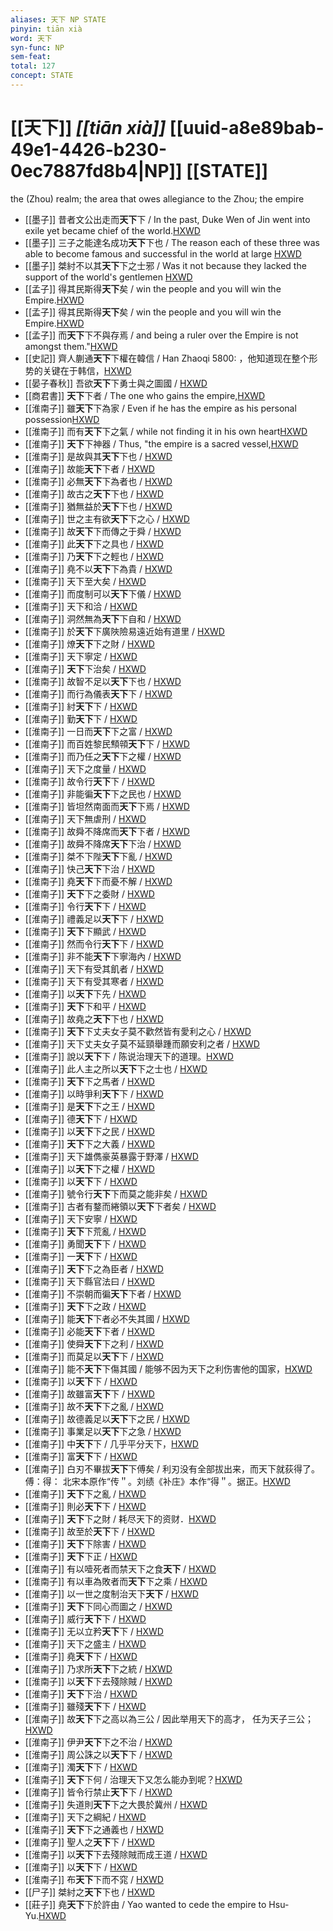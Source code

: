 ```yaml
---
aliases: 天下 NP STATE
pinyin: tiān xià
word: 天下
syn-func: NP
sem-feat: 
total: 127
concept: STATE 
---
```

# [[天下]] *[[tiān xià]]*  [[uuid-a8e89bab-49e1-4426-b230-0ec7887fd8b4|NP]] [[STATE]]
the (Zhou) realm; the area that owes allegiance to the Zhou; the empire
 - [[墨子]] 昔者文公出走而**天下**下 / In the past, Duke Wen of Jin went into exile yet became chief of the world.[HXWD](https://hxwd.org/textview.html?location=CH1a0938_CHANT_001-2a.2)
 - [[墨子]] 三子之能達名成功**天下**下也 / The reason each of these three was able to become famous and successful in the world at large [HXWD](https://hxwd.org/textview.html?location=CH1a0938_CHANT_001-2a.6)
 - [[墨子]] 桀紂不以其**天下**下之士邪 / Was it not because they lacked the support of the world's gentlemen [HXWD](https://hxwd.org/textview.html?location=CH1a0938_CHANT_001-3a.20)
 - [[孟子]] 得其民斯得**天下**矣 / win the people and you will win the Empire.[HXWD](https://hxwd.org/textview.html?location=KR1h0001_tls_007-9a.8)
 - [[孟子]] 得其民斯得**天下**矣 / win the people and you will win the Empire.[HXWD](https://hxwd.org/textview.html?location=KR1h0001_tls_007-9a.8)
 - [[孟子]] 而**天下**下不與存焉 / and being a ruler over the Empire is not amongst them."[HXWD](https://hxwd.org/textview.html?location=KR1h0001_tls_013-23a.1)
 - [[史記]] 齊人蒯通**天下**下權在韓信
                     / Han Zhaoqi 5800: ，他知道现在整个形势的关键在于韩信，[HXWD](https://hxwd.org/textview.html?location=KR2a0001_tls_092-19a.3)
 - [[晏子春秋]] 吾欲**天下**下勇士與之圖國 / [HXWD](https://hxwd.org/textview.html?location=KR2g0003_tls_002-50a.5)
 - [[商君書]] **天下**下者 / The one who gains the empire,[HXWD](https://hxwd.org/textview.html?location=KR3c0004_tls_001-294a.1)
 - [[淮南子]] 雖**天下**下為家 / Even if he has the empire as his personal possession[HXWD](https://hxwd.org/textview.html?location=KR3j0010_tls_001-24a.31)
 - [[淮南子]] 而有**天下**下之氣 / while not finding it in his own heart[HXWD](https://hxwd.org/textview.html?location=KR3j0010_tls_001-25a.65)
 - [[淮南子]] **天下**下神器 / Thus, "the empire is a sacred vessel,[HXWD](https://hxwd.org/textview.html?location=KR3j0010_tls_001-26a.2)
 - [[淮南子]] 是故與其**天下**下也 / [HXWD](https://hxwd.org/textview.html?location=KR3j0010_tls_002-25a.2)
 - [[淮南子]] 故能**天下**下者 / [HXWD](https://hxwd.org/textview.html?location=KR3j0010_tls_002-27a.16)
 - [[淮南子]] 必無**天下**下為者也 / [HXWD](https://hxwd.org/textview.html?location=KR3j0010_tls_002-27a.17)
 - [[淮南子]] 故古之**天下**下也 / [HXWD](https://hxwd.org/textview.html?location=KR3j0010_tls_002-27a.2)
 - [[淮南子]] 猶無益於**天下**下也 / [HXWD](https://hxwd.org/textview.html?location=KR3j0010_tls_002-29a.37)
 - [[淮南子]] 世之主有欲**天下**下之心 / [HXWD](https://hxwd.org/textview.html?location=KR3j0010_tls_002-33a.19)
 - [[淮南子]] 故**天下**下而傳之于舜 / [HXWD](https://hxwd.org/textview.html?location=KR3j0010_tls_007-11a.19)
 - [[淮南子]] 此**天下**下之具也 / [HXWD](https://hxwd.org/textview.html?location=KR3j0010_tls_007-11a.23)
 - [[淮南子]] 乃**天下**下之輕也 / [HXWD](https://hxwd.org/textview.html?location=KR3j0010_tls_007-11a.56)
 - [[淮南子]] 堯不以**天下**下為貴 / [HXWD](https://hxwd.org/textview.html?location=KR3j0010_tls_007-13a.18)
 - [[淮南子]] 天下至大矣 / [HXWD](https://hxwd.org/textview.html?location=KR3j0010_tls_007-13a.29)
 - [[淮南子]] 而度制可以**天下**下儀 / [HXWD](https://hxwd.org/textview.html?location=KR3j0010_tls_007-16a.34)
 - [[淮南子]] 天下和洽 / [HXWD](https://hxwd.org/textview.html?location=KR3j0010_tls_008-13a.13)
 - [[淮南子]] 洞然無為**天下**下自和 / [HXWD](https://hxwd.org/textview.html?location=KR3j0010_tls_008-4a.8)
 - [[淮南子]] 於**天下**下廣陜險易遠近始有道里 / [HXWD](https://hxwd.org/textview.html?location=KR3j0010_tls_008-5a.39)
 - [[淮南子]] 燎**天下**下之財 / [HXWD](https://hxwd.org/textview.html?location=KR3j0010_tls_008-5a.67)
 - [[淮南子]] 天下寧定 / [HXWD](https://hxwd.org/textview.html?location=KR3j0010_tls_008-5a.77)
 - [[淮南子]] **天下**下治矣 / [HXWD](https://hxwd.org/textview.html?location=KR3j0010_tls_008-8a.47)
 - [[淮南子]] 故智不足以**天下**下也 / [HXWD](https://hxwd.org/textview.html?location=KR3j0010_tls_009-13a.15)
 - [[淮南子]] 而行為儀表**天下**下 / [HXWD](https://hxwd.org/textview.html?location=KR3j0010_tls_009-1a.17)
 - [[淮南子]] 紂**天下**下 / [HXWD](https://hxwd.org/textview.html?location=KR3j0010_tls_009-25a.20)
 - [[淮南子]] 勤**天下**下 / [HXWD](https://hxwd.org/textview.html?location=KR3j0010_tls_009-26a.44)
 - [[淮南子]] 一日而**天下**下之富 / [HXWD](https://hxwd.org/textview.html?location=KR3j0010_tls_009-26a.52)
 - [[淮南子]] 而百姓黎民顦顇**天下**下 / [HXWD](https://hxwd.org/textview.html?location=KR3j0010_tls_009-26a.65)
 - [[淮南子]] 而乃任之**天下**下之權 / [HXWD](https://hxwd.org/textview.html?location=KR3j0010_tls_009-28a.57)
 - [[淮南子]] 天下之度量 / [HXWD](https://hxwd.org/textview.html?location=KR3j0010_tls_009-31a.3)
 - [[淮南子]] 故令行**天下**下 / [HXWD](https://hxwd.org/textview.html?location=KR3j0010_tls_009-32a.38)
 - [[淮南子]] 非能徧**天下**下之民也 / [HXWD](https://hxwd.org/textview.html?location=KR3j0010_tls_009-41a.19)
 - [[淮南子]] 皆坦然南面而**天下**下焉 / [HXWD](https://hxwd.org/textview.html?location=KR3j0010_tls_009-48a.21)
 - [[淮南子]] 天下無虐刑 / [HXWD](https://hxwd.org/textview.html?location=KR3j0010_tls_009-7a.16)
 - [[淮南子]] 故舜不降席而**天下**下者 / [HXWD](https://hxwd.org/textview.html?location=KR3j0010_tls_010-10a.8)
 - [[淮南子]] 故舜不降席**天下**下治 / [HXWD](https://hxwd.org/textview.html?location=KR3j0010_tls_010-15a.10)
 - [[淮南子]] 桀不下陛**天下**下亂 / [HXWD](https://hxwd.org/textview.html?location=KR3j0010_tls_010-15a.11)
 - [[淮南子]] 快己**天下**下治 / [HXWD](https://hxwd.org/textview.html?location=KR3j0010_tls_010-25a.37)
 - [[淮南子]] 堯**天下**下而憂不解 / [HXWD](https://hxwd.org/textview.html?location=KR3j0010_tls_010-48a.6)
 - [[淮南子]] **天下**下之委財 / [HXWD](https://hxwd.org/textview.html?location=KR3j0010_tls_011-13a.7)
 - [[淮南子]] 令行**天下**下 / [HXWD](https://hxwd.org/textview.html?location=KR3j0010_tls_011-15a.19)
 - [[淮南子]] 禮義足以**天下**下 / [HXWD](https://hxwd.org/textview.html?location=KR3j0010_tls_011-20a.5)
 - [[淮南子]] **天下**下顯武 / [HXWD](https://hxwd.org/textview.html?location=KR3j0010_tls_011-31a.14)
 - [[淮南子]] 然而令行**天下**下 / [HXWD](https://hxwd.org/textview.html?location=KR3j0010_tls_011-31a.8)
 - [[淮南子]] 非不能**天下**下寧海內 / [HXWD](https://hxwd.org/textview.html?location=KR3j0010_tls_011-32a.12)
 - [[淮南子]] 天下有受其飢者 / [HXWD](https://hxwd.org/textview.html?location=KR3j0010_tls_011-33a.24)
 - [[淮南子]] 天下有受其寒者 / [HXWD](https://hxwd.org/textview.html?location=KR3j0010_tls_011-33a.26)
 - [[淮南子]] 以**天下**下先 / [HXWD](https://hxwd.org/textview.html?location=KR3j0010_tls_011-33a.29)
 - [[淮南子]] **天下**下和平 / [HXWD](https://hxwd.org/textview.html?location=KR3j0010_tls_011-33a.42)
 - [[淮南子]] 故堯之**天下**下也 / [HXWD](https://hxwd.org/textview.html?location=KR3j0010_tls_011-7a.2)
 - [[淮南子]] **天下**下丈夫女子莫不歡然皆有愛利之心 / [HXWD](https://hxwd.org/textview.html?location=KR3j0010_tls_012-10a.34)
 - [[淮南子]] 天下丈夫女子莫不延頸舉踵而願安利之者 / [HXWD](https://hxwd.org/textview.html?location=KR3j0010_tls_012-10a.47)
 - [[淮南子]] 說以**天下**下 / 陈说治理天下的道理。[HXWD](https://hxwd.org/textview.html?location=KR3j0010_tls_012-15a.25)
 - [[淮南子]] 此人主之所以**天下**下之士也 / [HXWD](https://hxwd.org/textview.html?location=KR3j0010_tls_012-15a.40)
 - [[淮南子]] **天下**下之馬者 / [HXWD](https://hxwd.org/textview.html?location=KR3j0010_tls_012-26a.8)
 - [[淮南子]] 以時爭利**天下**下 / [HXWD](https://hxwd.org/textview.html?location=KR3j0010_tls_012-27a.14)
 - [[淮南子]] 是**天下**下之王 / [HXWD](https://hxwd.org/textview.html?location=KR3j0010_tls_012-29a.67)
 - [[淮南子]] 德**天下**下 / [HXWD](https://hxwd.org/textview.html?location=KR3j0010_tls_012-56a.36)
 - [[淮南子]] 以**天下**下之民 / [HXWD](https://hxwd.org/textview.html?location=KR3j0010_tls_013-15a.16)
 - [[淮南子]] **天下**下之大義 / [HXWD](https://hxwd.org/textview.html?location=KR3j0010_tls_013-15a.43)
 - [[淮南子]] 天下雄儁豪英暴露于野澤 / [HXWD](https://hxwd.org/textview.html?location=KR3j0010_tls_013-15a.47)
 - [[淮南子]] 以**天下**下之權 / [HXWD](https://hxwd.org/textview.html?location=KR3j0010_tls_013-15a.51)
 - [[淮南子]] 以**天下**下 / [HXWD](https://hxwd.org/textview.html?location=KR3j0010_tls_013-16a.8)
 - [[淮南子]] 號令行**天下**下而莫之能非矣 / [HXWD](https://hxwd.org/textview.html?location=KR3j0010_tls_013-19a.45)
 - [[淮南子]] 古者有鍪而綣領以**天下**下者矣 / [HXWD](https://hxwd.org/textview.html?location=KR3j0010_tls_013-1a.3)
 - [[淮南子]] 天下安寧 / [HXWD](https://hxwd.org/textview.html?location=KR3j0010_tls_013-21a.20)
 - [[淮南子]] **天下**下荒亂 / [HXWD](https://hxwd.org/textview.html?location=KR3j0010_tls_013-21a.7)
 - [[淮南子]] 勇聞**天下**下 / [HXWD](https://hxwd.org/textview.html?location=KR3j0010_tls_013-22a.54)
 - [[淮南子]] 一**天下**下 / [HXWD](https://hxwd.org/textview.html?location=KR3j0010_tls_013-22a.70)
 - [[淮南子]] **天下**下之為臣者 / [HXWD](https://hxwd.org/textview.html?location=KR3j0010_tls_013-28a.25)
 - [[淮南子]] 天下縣官法曰 / [HXWD](https://hxwd.org/textview.html?location=KR3j0010_tls_013-29a.25)
 - [[淮南子]] 不崇朝而徧**天下**下者 / [HXWD](https://hxwd.org/textview.html?location=KR3j0010_tls_013-34a.13)
 - [[淮南子]] **天下**下之政 / [HXWD](https://hxwd.org/textview.html?location=KR3j0010_tls_013-6a.17)
 - [[淮南子]] 能**天下**下者必不失其國 / [HXWD](https://hxwd.org/textview.html?location=KR3j0010_tls_014-12a.2)
 - [[淮南子]] 必能**天下**下者 / [HXWD](https://hxwd.org/textview.html?location=KR3j0010_tls_014-15a.3)
 - [[淮南子]] 使舜**天下**下之利 / [HXWD](https://hxwd.org/textview.html?location=KR3j0010_tls_014-18a.34)
 - [[淮南子]] 而莫足以**天下**下 / [HXWD](https://hxwd.org/textview.html?location=KR3j0010_tls_014-30a.34)
 - [[淮南子]] 能不**天下**下傷其國 / 能够不因为天下之利伤害他的国家，[HXWD](https://hxwd.org/textview.html?location=KR3j0010_tls_014-36a.12)
 - [[淮南子]] 以**天下**下 / [HXWD](https://hxwd.org/textview.html?location=KR3j0010_tls_014-43a.4)
 - [[淮南子]] 故雖富**天下**下 / [HXWD](https://hxwd.org/textview.html?location=KR3j0010_tls_014-48a.14)
 - [[淮南子]] 故不**天下**下之亂 / [HXWD](https://hxwd.org/textview.html?location=KR3j0010_tls_014-58a.25)
 - [[淮南子]] 故德義足以**天下**下之民 / [HXWD](https://hxwd.org/textview.html?location=KR3j0010_tls_015-10a.67)
 - [[淮南子]] 事業足以**天下**下之急 / [HXWD](https://hxwd.org/textview.html?location=KR3j0010_tls_015-10a.68)
 - [[淮南子]] 中**天下**下 / 几乎平分天下，[HXWD](https://hxwd.org/textview.html?location=KR3j0010_tls_015-11a.41)
 - [[淮南子]] 富**天下**下 / [HXWD](https://hxwd.org/textview.html?location=KR3j0010_tls_015-11a.47)
 - [[淮南子]] 白刃不畢拔**天下**下傅矣 / 利刃没有全部拔出来，而天下就荻得了。  傅：得： 北宋本原作“传＂。刘绩《补庄》本作“得＂。据正。[HXWD](https://hxwd.org/textview.html?location=KR3j0010_tls_015-12a.12)
 - [[淮南子]] **天下**下之亂 / [HXWD](https://hxwd.org/textview.html?location=KR3j0010_tls_015-1a.6)
 - [[淮南子]] 則必**天下**下 / [HXWD](https://hxwd.org/textview.html?location=KR3j0010_tls_015-26a.9)
 - [[淮南子]] **天下**下之財 / 耗尽天下的资财．[HXWD](https://hxwd.org/textview.html?location=KR3j0010_tls_015-2a.20)
 - [[淮南子]] 故至於**天下**下 / [HXWD](https://hxwd.org/textview.html?location=KR3j0010_tls_015-2a.31)
 - [[淮南子]] **天下**下除害 / [HXWD](https://hxwd.org/textview.html?location=KR3j0010_tls_015-8a.48)
 - [[淮南子]] **天下**下正 / [HXWD](https://hxwd.org/textview.html?location=KR3j0010_tls_016-19a.18)
 - [[淮南子]] 有以噎死者而禁天下之食**天下** / [HXWD](https://hxwd.org/textview.html?location=KR3j0010_tls_017-120a.2)
 - [[淮南子]] 有以車為敗者而**天下**下之乘 / [HXWD](https://hxwd.org/textview.html?location=KR3j0010_tls_017-120a.3)
 - [[淮南子]] 以一世之度制治天下**天下** / [HXWD](https://hxwd.org/textview.html?location=KR3j0010_tls_017-1a.3)
 - [[淮南子]] **天下**下同心而圖之 / [HXWD](https://hxwd.org/textview.html?location=KR3j0010_tls_018-17a.20)
 - [[淮南子]] 威行**天下**下 / [HXWD](https://hxwd.org/textview.html?location=KR3j0010_tls_018-17a.8)
 - [[淮南子]] 无以立矜**天下**下 / [HXWD](https://hxwd.org/textview.html?location=KR3j0010_tls_018-62a.32)
 - [[淮南子]] 天下之盛主 / [HXWD](https://hxwd.org/textview.html?location=KR3j0010_tls_019-2a.67)
 - [[淮南子]] 堯**天下**下 / [HXWD](https://hxwd.org/textview.html?location=KR3j0010_tls_020-11a.46)
 - [[淮南子]] 乃求所**天下**下之統 / [HXWD](https://hxwd.org/textview.html?location=KR3j0010_tls_020-11a.50)
 - [[淮南子]] 以**天下**下去殘除賊 / [HXWD](https://hxwd.org/textview.html?location=KR3j0010_tls_020-14a.20)
 - [[淮南子]] **天下**下治 / [HXWD](https://hxwd.org/textview.html?location=KR3j0010_tls_020-17a.52)
 - [[淮南子]] 雖殘**天下**下 / [HXWD](https://hxwd.org/textview.html?location=KR3j0010_tls_020-21a.13)
 - [[淮南子]] 故**天下**下之高以為三公 / 因此举用天下的高才， 任为天子三公；[HXWD](https://hxwd.org/textview.html?location=KR3j0010_tls_020-24a.8)
 - [[淮南子]] 伊尹**天下**下之不治 / [HXWD](https://hxwd.org/textview.html?location=KR3j0010_tls_020-26a.12)
 - [[淮南子]] 周公誅之以**天下**下 / [HXWD](https://hxwd.org/textview.html?location=KR3j0010_tls_020-26a.23)
 - [[淮南子]] 濁**天下**下 / [HXWD](https://hxwd.org/textview.html?location=KR3j0010_tls_020-27a.56)
 - [[淮南子]] **天下**下何 / 治理天下又怎么能办到呢？[HXWD](https://hxwd.org/textview.html?location=KR3j0010_tls_020-30a.19)
 - [[淮南子]] 皆令行禁止**天下**下 / [HXWD](https://hxwd.org/textview.html?location=KR3j0010_tls_020-32a.42)
 - [[淮南子]] 失道則**天下**下之大畏於冀州 / [HXWD](https://hxwd.org/textview.html?location=KR3j0010_tls_020-32a.46)
 - [[淮南子]] 天下之綱紀 / [HXWD](https://hxwd.org/textview.html?location=KR3j0010_tls_020-40a.3)
 - [[淮南子]] **天下**下之通義也 / [HXWD](https://hxwd.org/textview.html?location=KR3j0010_tls_020-41a.11)
 - [[淮南子]] 聖人之**天下**下 / [HXWD](https://hxwd.org/textview.html?location=KR3j0010_tls_020-9a.7)
 - [[淮南子]] 以**天下**下去殘除賊而成王道 / [HXWD](https://hxwd.org/textview.html?location=KR3j0010_tls_021-24a.18)
 - [[淮南子]] 以**天下**下 / [HXWD](https://hxwd.org/textview.html?location=KR3j0010_tls_021-32a.14)
 - [[淮南子]] 布**天下**下而不窕 / [HXWD](https://hxwd.org/textview.html?location=KR3j0010_tls_021-32a.23)
 - [[尸子]] 桀紂之**天下**下也 / [HXWD](https://hxwd.org/textview.html?location=KR3j0194_tls_012-1a.33)
 - [[莊子]] 堯**天下**下於許由 / Yao wanted to cede the empire to Hsu-Yu.[HXWD](https://hxwd.org/textview.html?location=KR5c0126_tls_001-8a.2)
